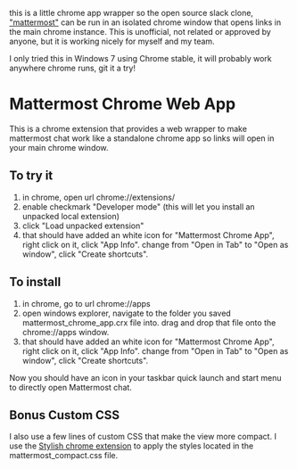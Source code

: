this is a little chrome app wrapper so the open source slack clone, ["mattermost"](http://www.mattermost.com/) can be run in an isolated chrome window that opens links in the main chrome instance.
This is unofficial, not related or approved by anyone, but it is working nicely for myself and my team.

I only tried this in Windows 7 using Chrome stable, it will probably work anywhere chrome runs, git it a try!

# Mattermost Chrome Web App
This is a chrome extension that provides a web wrapper to make mattermost chat work like a standalone chrome app so links will open in your main chrome window.
## To try it
1. in chrome, open url chrome://extensions/
2. enable checkmark "Developer mode" (this will let you install an unpacked local extension)
3. click "Load unpacked extension"
4. that should have added an white icon for "Mattermost Chrome App", right click on it, click "App Info". change from "Open in Tab" to "Open as window", click "Create shortcuts".

## To install
1. in chrome, go to url chrome://apps
2. open windows explorer, navigate to the folder you saved mattermost_chrome_app.crx file into. drag and drop that file onto the chrome://apps window.
3. that should have added an white icon for "Mattermost Chrome App", right click on it, click "App Info". change from "Open in Tab" to "Open as window", click "Create shortcuts".

Now you should have an icon in your taskbar quick launch and start menu to directly open Mattermost chat.

## Bonus Custom CSS
I also use a few lines of custom CSS that make the view more compact. I use the [Stylish chrome extension](https://chrome.google.com/webstore/detail/stylish/fjnbnpbmkenffdnngjfgmeleoegfcffe?utm_source=chrome-app-launcher-info-dialog) to apply the styles located in the mattermost_compact.css file.

